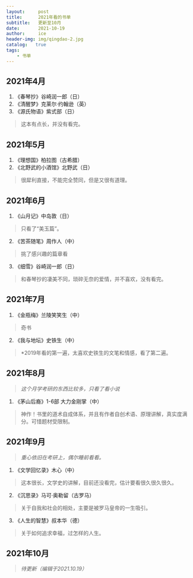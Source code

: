 ```yaml
---
layout:     post
title:      2021年看的书单
subtitle:   更新至10月
date:       2021-10-19
author:     ice
header-img: img/qingdao-2.jpg
catalog:   true
tags:
    - 书单
---
```

## 2021年4月

1. 《春琴抄》谷崎润一郎（日）
2. 《清醒梦》克莱尔·约翰逊（英）
3. 《源氏物语》紫式部（日）
> 这本有点长，并没有看完。

## 2021年5月

1. 《理想国》柏拉图（古希腊）
2. 《北野武的小酒馆》北野武（日）
> 很犀利直接，不能完全赞同，但是又很有道理。

## 2021年6月

1. 《山月记》中岛敦（日）
> 只看了“美玉篇”。
2. 《苦茶随笔》周作人（中）
> 挑了感兴趣的篇章看
3. 《细雪》谷崎润一郎（日）
> 和春琴抄的凄美不同，琐碎无奈的爱情，并不喜欢，没有看完。

## 2021年7月

1. 《金瓶梅》兰陵笑笑生（中）
> 奇书
2. 《我与地坛》史铁生（中）
> *2019年看的第一遍，太喜欢史铁生的文笔和情感，看了第二遍。

## 2021年8月
> *这个月学考研的东西比较多，只看了看小说*

1. 《茅山后裔》1-6部 大力金刚掌（中）
> 神作！书里的道术自成体系，并且有作者自创术语、原理讲解，真实度满分。可惜题材受限制。

## 2021年9月
> *重心依旧在考研上，偶尔睡前看看。*

1. 《文学回忆录》木心（中）
> 这本很长，文学史的讲解，目前还没看完，估计要看很久很久很久。
2. 《沉思录》马可·奥勒留（古罗马）
> 关于自我和社会的相处，主要是被罗马皇帝的一生吸引。
3. 《人生的智慧》叔本华（德）
> 关于如何追求幸福，过怎样的人生。

## 2021年10月 
> *待更新（编辑于2021.10.19）*
